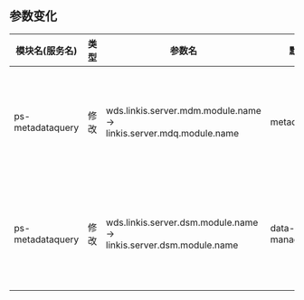 ## 参数变化

| 模块名(服务名)| 类型  |     参数名                                                | 默认值             | 描述                                                    |
| ----------- | ----- | -------------------------------------------------------- | ---------------- | ------------------------------------------------------- |
|ps-metadataquery | 修改  | wds.linkis.server.mdm.module.name<br/>-><br/> linkis.server.mdq.module.name        | metadataquery|元数据查询服务名|
|ps-metadataquery | 修改  | wds.linkis.server.dsm.module.name<br/>-><br/> linkis.server.dsm.module.name        | data-source-manager|数据源管理服务名 |
